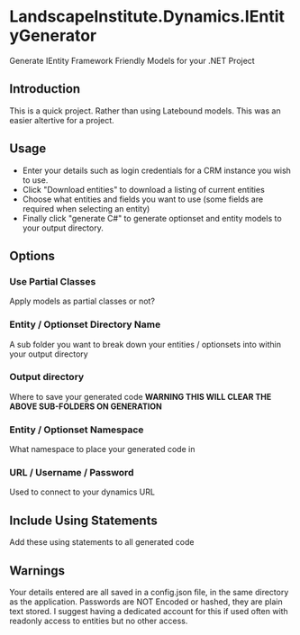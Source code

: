 # LandscapeInstitute.Dynamics.IEntityGenerator
Generate IEntity Framework Friendly Models for your .NET Project

## Introduction

This is a quick project. Rather than using Latebound models. This was an easier altertive for a project. 

## Usage

- Enter your details such as login credentials for a CRM instance you wish to use. 
- Click "Download entities" to download a listing of current entities 
- Choose what entities and fields you want to use (some fields are required when selecting an entity)
- Finally click "generate C#" to generate optionset and entity models to your output directory. 

## Options

### Use Partial Classes
Apply models as partial classes or not?

### Entity / Optionset Directory Name
A sub folder you want to break down your entities / optionsets into within your output directory

### Output directory
Where to save your generated code **WARNING THIS WILL CLEAR THE ABOVE SUB-FOLDERS ON GENERATION** 

### Entity / Optionset Namespace
What namespace to place your generated code in

### URL / Username / Password
Used to connect to your dynamics URL

## Include Using Statements
Add these using statements to all generated code

## Warnings

Your details entered are all saved in a config.json file, in the same directory as the application. Passwords are NOT Encoded or hashed, they are plain text stored. 
I suggest having a dedicated account for this if used often with readonly access to entities but no other access. 

